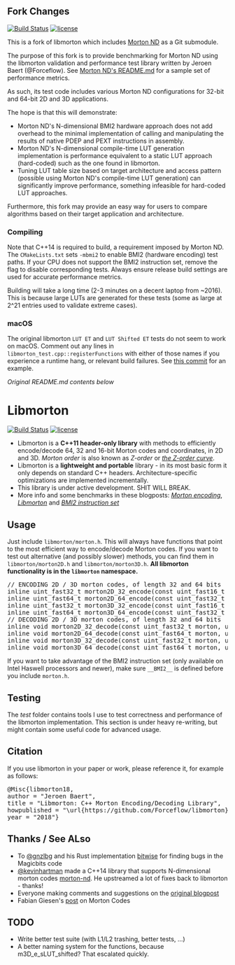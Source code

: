 ## Fork Changes
[![Build Status](https://travis-ci.org/kevinhartman/libmorton.svg?branch=master)](https://travis-ci.org/kevinhartman/libmorton) [![license](https://img.shields.io/github/license/mashape/apistatus.svg)](https://opensource.org/licenses/MIT)

This is a fork of libmorton which includes [Morton ND](https://github.com/kevinhartman/morton-nd) as a Git submodule.

The purpose of this fork is to provide benchmarking for Morton ND using the libmorton validation and performance test library written by Jeroen Baert (@Forceflow). See [Morton ND's README.md](https://github.com/kevinhartman/morton-nd/blob/master/README.md#performance) for a sample set of performance metrics.

As such, its test code includes various Morton ND configurations for 32-bit and 64-bit 2D and 3D applications.

The hope is that this will demonstrate:
  - Morton ND's N-dimensional BMI2 hardware approach does not add overhead to the minimal implementation of calling and manipulating the results of native PDEP and PEXT instructions in assembly.
  - Morton ND's N-dimensional compile-time LUT generation implementation is performance equivalent to a static LUT approach (hard-coded) such as the one found in libmorton.
  - Tuning LUT table size based on target architecture and access pattern (possible using Morton ND's compile-time LUT generation) can significantly improve performance, something infeasible for hard-coded LUT approaches.

Furthermore, this fork may provide an easy way for users to compare algorithms based on their target application and architecture. 

### Compiling
Note that C++14 is required to build, a requirement imposed by Morton ND. The `CMakeLists.txt` sets `-mbmi2` to enable BMI2 (hardware encoding) test paths. If your CPU does not support the BMI2 instruction set, remove the flag to disable corresponding tests. Always ensure release build settings are used for accurate performance metrics.

Building will take a long time (2-3 minutes on a decent laptop from ~2016). This is because large LUTs are generated for these tests (some as large at 2^21 entries used to validate extreme cases).

### macOS
The original libmorton `LUT ET` and `LUT Shifted ET` tests do not seem to work on macOS. Comment out any lines in `libmorton_test.cpp::registerFunctions` with either of those names if you experience a runtime hang, or relevant build failures. See [this commit](https://github.com/kevinhartman/libmorton/commit/740595b7011dbad9f0bae5722293aca84eacc76c) for an example.

*Original README.md contents below*

# Libmorton
[![Build Status](https://travis-ci.org/Forceflow/libmorton.svg?branch=master)](https://travis-ci.org/Forceflow/libmorton) [![license](https://img.shields.io/github/license/mashape/apistatus.svg)](https://opensource.org/licenses/MIT)

 * Libmorton is a **C++11 header-only library** with methods to efficiently encode/decode 64, 32 and 16-bit Morton codes and coordinates, in 2D and 3D. *Morton order* is also known as *Z-order* or *[the Z-order curve](https://en.wikipedia.org/wiki/Z-order_curve)*.
 * Libmorton is a **lightweight and portable** library - in its most basic form it only depends on standard C++ headers. Architecture-specific optimizations are implemented incrementally.
 * This library is under active development. SHIT WILL BREAK.
 * More info and some benchmarks in these blogposts: [*Morton encoding*](http://www.forceflow.be/2013/10/07/morton-encodingdecoding-through-bit-interleaving-implementations/), [*Libmorton*](http://www.forceflow.be/2016/01/18/libmorton-a-library-for-morton-order-encoding-decoding/) and [*BMI2 instruction set*](http://www.forceflow.be/2016/11/25/using-the-bmi2-instruction-set-to-encode-decode-morton-codes/)

## Usage
Just include `libmorton/morton.h`. This will always have functions that point to the most efficient way to encode/decode Morton codes. If you want to test out alternative (and possibly slower) methods, you can find them in `libmorton/morton2D.h` and `libmorton/morton3D.h`. **All libmorton functionality is in the `libmorton` namespace.**

<pre>
// ENCODING 2D / 3D morton codes, of length 32 and 64 bits
inline uint_fast32_t morton2D_32_encode(const uint_fast16_t x, const uint_fast16_t y);
inline uint_fast64_t morton2D_64_encode(const uint_fast32_t x, const uint_fast32_t y);
inline uint_fast32_t morton3D_32_encode(const uint_fast16_t x, const uint_fast16_t y, const uint_fast16_t z);
inline uint_fast64_t morton3D_64_encode(const uint_fast32_t x, const uint_fast32_t y, const uint_fast32_t z);
// DECODING 2D / 3D morton codes, of length 32 and 64 bits
inline void morton2D_32_decode(const uint_fast32_t morton, uint_fast16_t& x, uint_fast16_t& y);
inline void morton2D_64_decode(const uint_fast64_t morton, uint_fast32_t& x, uint_fast32_t& y);
inline void morton3D_32_decode(const uint_fast32_t morton, uint_fast16_t& x, uint_fast16_t& y, uint_fast16_t& z);
inline void morton3D_64_decode(const uint_fast64_t morton, uint_fast32_t& x, uint_fast32_t& y, uint_fast32_t& z);
</pre>

If you want to take advantage of the BMI2 instruction set (only available on Intel Haswell processors and newer), make sure `__BMI2__` is defined before you include `morton.h`.

## Testing
The *test* folder contains tools I use to test correctness and performance of the libmorton implementation. This section is under heavy re-writing, but might contain some useful code for advanced usage.

## Citation
If you use libmorton in your paper or work, please reference it, for example as follows:
<pre>
@Misc{libmorton18,
author = "Jeroen Baert",
title = "Libmorton: C++ Morton Encoding/Decoding Library",
howpublished = "\url{https://github.com/Forceflow/libmorton}",
year = "2018"}
</pre>

## Thanks / See ALso
 * To [@gnzlbg](https://github.com/gnzlbg) and his Rust implementation [bitwise](https://github.com/gnzlbg) for finding bugs in the Magicbits code 
 * [@kevinhartman](https://github.com/kevinhartman) made a C++14 library that supports N-dimensional morton codes [morton-nd](https://github.com/kevinhartman/morton-nd). He upstreamed a lot of fixes back to libmorton - thanks!
 * Everyone making comments and suggestions on the [original blogpost](http://www.forceflow.be/2013/10/07/morton-encodingdecoding-through-bit-interleaving-implementations/)
 * Fabian Giesen's [post](https://fgiesen.wordpress.com/2009/12/13/decoding-morton-codes/) on Morton Codes

## TODO
 * Write better test suite (with L1/L2 trashing, better tests, ...)
 * A better naming system for the functions, because m3D_e_sLUT_shifted? That escalated quickly.
